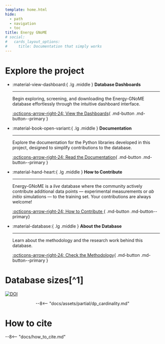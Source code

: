 ```yaml
---
template: home.html
hide:
  - path
  - navigation
  - toc
title: Energy GNoME
# social:
#   cards_layout_options:
#     title: Documentation that simply works
---
```


# Explore the project

<div class="grid cards" style="max-width: 1000px; margin: 0 auto;" markdown>

- :material-view-dashboard:{ .lg .middle }  __Database Dashboards__

    ---

    Begin exploring, screening, and downloading the Energy-GNoME database effortlessly through the intuitive dashboard interface.

    [:octicons-arrow-right-24: View the Dashboards](./apps/index.md){ .md-button .md-button--primary }

- :material-book-open-variant:{ .lg .middle }  __Documentation__

    ---

    Explore the documentation for the Python libraries developed in this project, designed to simplify contributions to the database.

    [:octicons-arrow-right-24: Read the Documentation](./about_db/index.md){ .md-button .md-button--primary }


- :material-hand-heart:{ .lg .middle }  __How to Contribute__

    ---

    Energy-GNoME is a *live* database where the community actively contribute additional data points — experimental measurements or *ab initio* simulations — to the training set. Your contributions are always welcome!

    [:octicons-arrow-right-24: How to Contribute ](./contribute/index.md){ .md-button .md-button--primary}

- :material-database:{ .lg .middle }  __About the Database__

    ---

    Learn about the methodology and the research work behind this database.

    [:octicons-arrow-right-24: Check the Methodology](./about_db/index.md){ .md-button .md-button--primary }


</div>

<!-- [test1](./contribute/index.md){.wiki-hover} a lot of words... a lot of words... [test2](./apps/index.md){.wiki-hover} a lot of words... a lot of words... [test3](./apps/index.md#cathode-materials){.wiki-hover} a lot of words... a lot of words... [test4](./apps/cathodes/userguide.md){.wiki-hover} -->

# Database sizes[^1]
<a target="_blank" href="https://doi.org/10.5281/zenodo.14338533"><img src="https://zenodo.org/badge/858064778.svg" alt="DOI"></a>

<div style="text-align: center;" markdown>
--8<-- "docs/assets/partial/dp_cardinality.md"
</div>



# How to cite

--8<-- "docs/how_to_cite.md"
